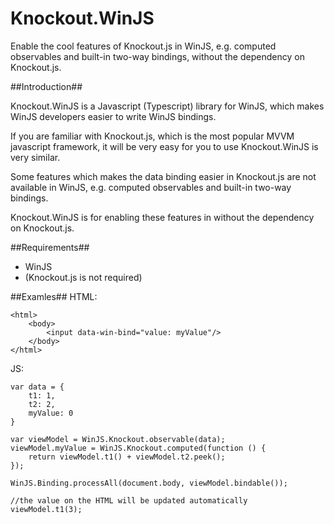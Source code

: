Knockout.WinJS
==============

Enable the cool features of Knockout.js in WinJS, e.g. computed observables and built-in two-way bindings, without the dependency on Knockout.js.

##Introduction##

Knockout.WinJS is a Javascript (Typescript) library for WinJS, which makes WinJS developers easier to write WinJS bindings.

If you are familiar with Knockout.js, which is the most popular MVVM javascript framework, it will be very easy for you to use Knockout.WinJS is very similar. 

Some features which makes the data binding easier in Knockout.js are not available in WinJS, e.g. computed observables and built-in two-way bindings.

Knockout.WinJS is for enabling these features in without the dependency on Knockout.js. 

##Requirements##
- WinJS
- (Knockout.js is not required)

##Examles##
HTML:

	<html>
		<body>
			<input data-win-bind="value: myValue"/>
 		</body>
	</html>
JS:
	
	var data = {
    	t1: 1,
    	t2: 2,
    	myValue: 0
	}

	var viewModel = WinJS.Knockout.observable(data);
	viewModel.myValue = WinJS.Knockout.computed(function () {
    	return viewModel.t1() + viewModel.t2.peek();
	});

	WinJS.Binding.processAll(document.body, viewModel.bindable());

	//the value on the HTML will be updated automatically
	viewModel.t1(3);
 

	
